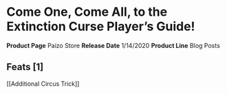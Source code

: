 ﻿---
id: '83'
name: Come One, Come All, to the Extinction Curse Player's Guide!
rarity: Common
source: null
trait: null
type: Source

---
# Come One, Come All, to the Extinction Curse Player’s Guide!

**Product Page** Paizo Store
**Release Date** 1/14/2020
**Product Line** Blog Posts

## Feats [1]

[[Additional Circus Trick]]
